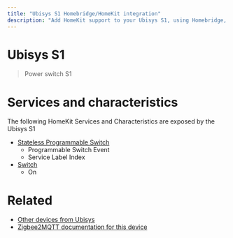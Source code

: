 ```yaml
---
title: "Ubisys S1 Homebridge/HomeKit integration"
description: "Add HomeKit support to your Ubisys S1, using Homebridge, Zigbee2MQTT and homebridge-z2m."
---
```

<!---
This file has been GENERATED using src/docgen/docgen.ts
DO NOT EDIT THIS FILE MANUALLY!
-->
# Ubisys S1
> Power switch S1


# Services and characteristics
The following HomeKit Services and Characteristics are exposed by
the Ubisys S1

* [Stateless Programmable Switch](../../action.md)
  * Programmable Switch Event
  * Service Label Index
* [Switch](../../switch.md)
  * On


# Related
* [Other devices from Ubisys](../index.md#ubisys)
* [Zigbee2MQTT documentation for this device](https://www.zigbee2mqtt.io/devices/S1.html)